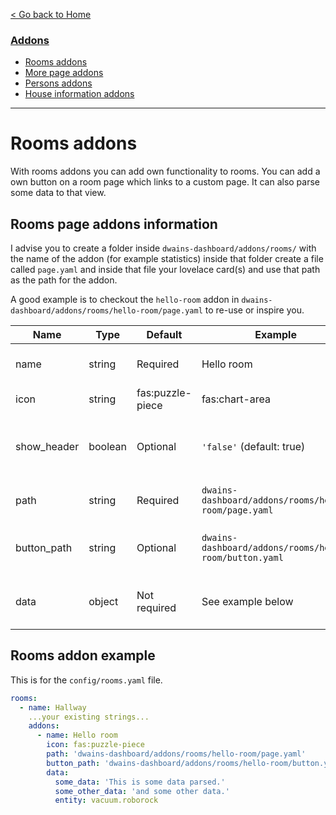 
[< Go back to Home](../index.md)

### [Addons](index.md)
* [Rooms addons](rooms.md)
* [More page addons](more_page.md)
* [Persons addons](persons.md)
* [House information addons](house_information.md)

---

# Rooms addons

With rooms addons you can add own functionality to rooms. You can add a own button on a room page which links to a custom page. It can also parse some data to that view. 

## Rooms page addons information

I advise you to create a folder inside `dwains-dashboard/addons/rooms/` with the name of the addon (for example statistics) inside that folder create a file called `page.yaml` and inside that file your lovelace card(s) and use that path as the path for the addon.

A good example is to checkout the `hello-room` addon in `dwains-dashboard/addons/rooms/hello-room/page.yaml` to re-use or inspire you. 

| Name | Type   | Default          | Example                                                                                                               | Description                       |
|------|--------|------------------|-----------------------------------------------------------------------------------------------------------------------|-----------------------------------|
| name | string | Required         | Hello room                                                                                                            | The name of the addon             |
| icon | string | fas:puzzle-piece | fas:chart-area                                                                                                        | The icon of the addon             |
| show_header | boolean | Optional | `'false'` (default: true) | If you want to hide the top header on the addon page |
| path | string | Required         | `dwains-dashboard/addons/rooms/hello-room/page.yaml`                                                              | The path to the page of the addon |
| button_path | string | Optional  | `dwains-dashboard/addons/rooms/hello-room/button.yaml`                                                              | The path to the button of the addon |
| data | object | Not required     | See example below | Data you wanna parse to the addon |

## Rooms addon example 

This is for the `config/rooms.yaml` file.

```YAML
rooms:
  - name: Hallway
    ...your existing strings...
    addons:
      - name: Hello room
        icon: fas:puzzle-piece
        path: 'dwains-dashboard/addons/rooms/hello-room/page.yaml'
        button_path: 'dwains-dashboard/addons/rooms/hello-room/button.yaml'
        data:
          some_data: 'This is some data parsed.'
          some_other_data: 'and some other data.'
          entity: vacuum.roborock
```    
